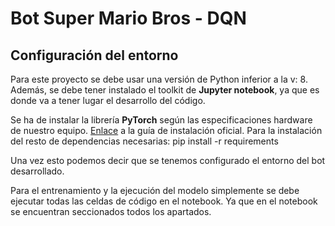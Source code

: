 # Bot Super Mario Bros - DQN
## Configuración del entorno
Para este proyecto se debe usar una versión de Python inferior a la v: 8.
Además, se debe tener instalado el toolkit de **Jupyter notebook**, ya que es donde va a tener lugar el desarrollo del código.

Se ha de instalar la librería **PyTorch** según las especificaciones hardware de nuestro equipo. [Enlace](https://pytorch.org/) a la guía de instalación oficial.
Para la instalación del resto de dependencias necesarias:
pip install -r requirements

Una vez esto podemos decir que se tenemos configurado el entorno del bot desarrollado.

Para el entrenamiento y la ejecución del modelo simplemente se debe ejecutar todas las celdas de código en el notebook. Ya que en el notebook se encuentran seccionados todos los apartados.